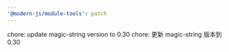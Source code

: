 ```yaml
---
'@modern-js/module-tools': patch
---
```


chore: update magic-string version to 0.30
chore: 更新 magic-string 版本到 0.30
